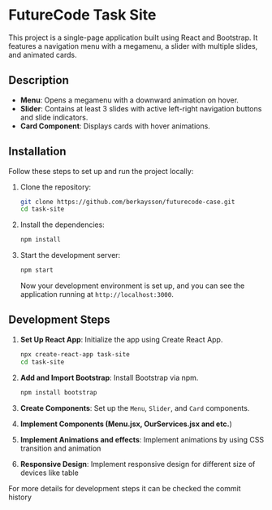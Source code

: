 # FutureCode Task Site

This project is a single-page application built using React and Bootstrap. It features a navigation menu with a megamenu, a slider with multiple slides, and animated cards.

## Description

- **Menu**: Opens a megamenu with a downward animation on hover.
- **Slider**: Contains at least 3 slides with active left-right navigation buttons and slide indicators.
- **Card Component**: Displays cards with hover animations.

## Installation

Follow these steps to set up and run the project locally:

1. Clone the repository:

   ```bash
   git clone https://github.com/berkaysson/futurecode-case.git
   cd task-site
   ```

2. Install the dependencies:

   ```bash
   npm install
   ```

3. Start the development server:
   ```bash
   npm start
   ```
   Now your development environment is set up, and you can see the application running at `http://localhost:3000`.

## Development Steps

1. **Set Up React App**: Initialize the app using Create React App.

   ```bash
   npx create-react-app task-site
   cd task-site
   ```

2. **Add and Import Bootstrap**: Install Bootstrap via npm.

   ```bash
   npm install bootstrap
   ```

3. **Create Components**: Set up the `Menu`, `Slider`, and `Card` components.

4. **Implement Components (Menu.jsx, OurServices.jsx and etc.**)

5. **Implement Animations and effects**: Implement animations by using CSS transition and animation

6. **Responsive Design**: Implement responsive design for different size of devices like table

For more details for development steps it can be checked the commit history
